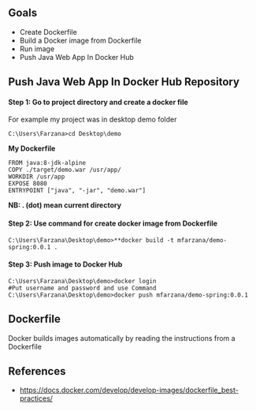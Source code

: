 ## Goals
- Create Dockerfile 
- Build a Docker image from Dockerfile
- Run image
-  Push Java Web App In Docker Hub

## Push Java Web App In Docker Hub Repository 
#### Step 1: Go to project directory and create a docker file 
 For example my project was in desktop demo folder
  ```
  C:\Users\Farzana>cd Desktop\demo
  ```
  **My  Dockerfile** 
	
	FROM java:8-jdk-alpine
	COPY ./target/demo.war /usr/app/
	WORKDIR /usr/app
	EXPOSE 8080
	ENTRYPOINT ["java", "-jar", "demo.war"]
	
 **NB:  . (dot) mean current directory** 
####  Step 2: Use command for create docker image from Dockerfile
 ```
 C:\Users\Farzana\Desktop\demo>**docker build -t mfarzana/demo-spring:0.0.1 . 
 ```

#### Step 3: Push image to Docker Hub
```
C:\Users\Farzana\Desktop\demo>docker login 
#Put username and password and use Command
C:\Users\Farzana\Desktop\demo>docker push mfarzana/demo-spring:0.0.1
 ```
 
  


## Dockerfile
Docker builds images automatically by reading the instructions from a Dockerfile


## References
- https://docs.docker.com/develop/develop-images/dockerfile_best-practices/

<!--stackedit_data:
eyJoaXN0b3J5IjpbLTIxMTQxNDc3MDIsODEyNjg3Mzk2LDc1Nj
c1NjE5NywtMjA3MzgwMjMxNiwxMjQ4NDA0OTgzLDYyMzA0MDYz
Myw4MTQwOTU5OTYsMTIzODU0Njc2LC0xMzA1NDAxNzgzLC0zNT
Y0NDIwMzgsNDIyNTUwMjldfQ==
-->